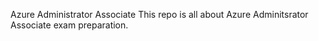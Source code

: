 Azure Administrator Associate
This repo is all about Azure Adminitsrator Associate exam preparation.
